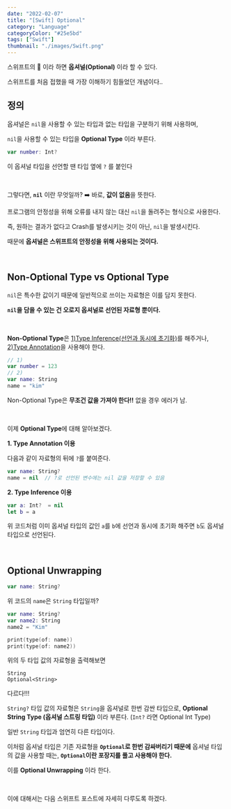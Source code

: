 ```yaml
---
date: "2022-02-07"
title: "[Swift] Optional"
category: "Language"
categoryColor: "#25e5bd"
tags: ["Swift"]
thumbnail: "./images/Swift.png"
---
```


스위프트의 🌸 이라 하면 **옵셔널(Optional)** 이라 할 수 있다.

스위프트를 처음 접했을 때 가장 이해하기 힘들었던 개념이다..

## 정의 

옵셔널은 `nil`을 사용할 수 있는 타입과 없는 타입을 구분하기 위해 사용하며,

`nil`을 사용할 수 있는 타입을 **Optional Type** 이라 부른다.

```swift
var number: Int?
```

이 옵셔널 타입을 선언할 땐 타입 옆에 `?` 를 붙인다

<br />

그렇다면, **`nil`** 이란 무엇일까? ➡️ 바로, **값이 없음**을 뜻한다.

프로그램의 안정성을 위해 오류를 내지 않는 대신 `nil`을 돌려주는 형식으로 사용한다.

즉, 원하는 결과가 없다고 Crash를 발생시키는 것이 아닌, `nil`을 발생시킨다.

때문에 **옵셔널은 스위프트의 안정성을 위해 사용되는 것이다.**

<br />

## Non-Optional Type vs Optional Type

`nil`은 특수한 값이기 때문에 일반적으로 쓰이는 자료형은 이를 담지 못한다.

**`nil`을 담을 수 있는 건 오로지 옵셔널로 선언된 자료형 뿐이다.**

<br />

**Non-Optional Type**은 <u>1)Type Inference(선언과 동시에 초기화)</u>를 해주거나, <u>2)Type Annotation</u>을 사용해야 한다.

```swift
// 1)
var number = 123
// 2)
var name: String
name = "kim"
```

Non-Optional Type은 **무조건 값을 가져야 한다!!** 없을 경우 에러가 남.

<br />

이제 **Optional Type**에 대해 알아보겠다.

**1. Type Annotation 이용**

다음과 같이 자료형의 뒤에 `?`를 붙여준다.

```swift
var name: String?
name = nil  // ?로 선언된 변수에는 nil 값을 저장할 수 있음
```

**2. Type Inference 이용**

```swift
var a: Int?  = nil
let b = a
```

위 코드처럼 이미 옵셔널 타입의 값인 `a`를 `b`에 선언과 동시에 초기화 해주면 `b`도 옵셔널 타입으로 선언된다.

<br />

## Optional Unwrapping

```swift
var name: String?
```

위 코드의 `name`은 `String` 타입일까?

```swift
var name: String?
var name2: String
name2 = "Kim"

print(type(of: name))
print(type(of: name2))
```

위의 두 타입 값의 자료형을 출력해보면 

```
String
Optional<String>
```

다르다!!!

`String?` 타입 값의 자료형은 `String`을 옵셔널로 한번 감싼 타입으로, **Optional String Type (옵셔널 스트링 타입)** 이라 부른다. (`Int?` 라면 Optional Int Type)

일반 `String` 타입과 엄연히 다른 타입이다.

이처럼 옵셔널 타입은 기존 자료형을 **`Optional`로 한번 감싸버리기 때문에** 옵셔널 타입의 값을 사용할 때는, **`Optional`이란 포장지를 풀고 사용해야 한다.**

이를 **Optional Unwrapping** 이라 한다.

<br />

이에 대해서는 다음 스위프트 포스트에 자세히 다루도록 하겠다.
